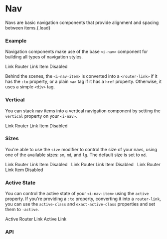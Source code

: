 # Nav
Navs are basic navigation components that provide alignment and spacing between items.{.lead}

### Example
Navigation components make use of the base `<i-nav>` component for building all types of navigation styles. 

<i-code-preview title="Nav Example" link="https://github.com/inkline/inkline/tree/master/src/components/Nav">

<i-nav>
    <i-nav-item href="http://inkline.io">Link</i-nav-item>
    <i-nav-item :to="{ name: 'index' }">Router Link</i-nav-item>
    <i-nav-item>Item</i-nav-item>
    <i-nav-item disabled>Disabled</i-nav-item>
</i-nav>

<template slot="html">

~~~html
<i-nav>
    <i-nav-item href="http://inkline.io">Link</i-nav-item>
    <i-nav-item :to="{ name: 'index' }">Router Link</i-nav-item>
    <i-nav-item>Item</i-nav-item>
    <i-nav-item disabled>Disabled</i-nav-item>
</i-nav>
~~~

</template>
</i-code-preview>

Behind the scenes, the `<i-nav-item>` is converted into a `<router-link>` if it has the `:to` property, or a plain `<a>` tag if it has a `href` property. Otherwise, it uses a simple `<div>` tag.

### Vertical
You can stack nav items into a vertical navigation component by setting the `vertical` property on your `<i-nav>`.

<i-code-preview title="Vertical Nav" link="https://github.com/inkline/inkline/tree/master/src/components/Nav">

<i-nav vertical>
    <i-nav-item href="http://inkline.io">Link</i-nav-item>
    <i-nav-item :to="{ name: 'index' }">Router Link</i-nav-item>
    <i-nav-item>Item</i-nav-item>
    <i-nav-item disabled>Disabled</i-nav-item>
</i-nav>

<template slot="html">

~~~html
<i-nav vertical>
    <i-nav-item href="http://inkline.io">Link</i-nav-item>
    <i-nav-item :to="{ name: 'index' }">Router Link</i-nav-item>
    <i-nav-item>Item</i-nav-item>
    <i-nav-item disabled>Disabled</i-nav-item>
</i-nav>
~~~

</template>
</i-code-preview>

### Sizes
You're able to use the `size` modifier to control the size of your navs, using one of the available sizes: `sm`, `md`, and `lg`. The default size is set to `md`.

<i-code-preview title="Nav Sizes" link="https://github.com/inkline/inkline/tree/master/src/components/Nav">

<div>
<i-nav size="sm">
    <i-nav-item href="http://inkline.io">Link</i-nav-item>
    <i-nav-item :to="{ name: 'index' }">Router Link</i-nav-item>
    <i-nav-item>Item</i-nav-item>
    <i-nav-item disabled>Disabled</i-nav-item>
</i-nav>&nbsp;

<i-nav size="md">
    <i-nav-item href="http://inkline.io">Link</i-nav-item>
    <i-nav-item :to="{ name: 'index' }">Router Link</i-nav-item>
    <i-nav-item>Item</i-nav-item>
    <i-nav-item disabled>Disabled</i-nav-item>
</i-nav>&nbsp;

<i-nav size="lg">
    <i-nav-item href="http://inkline.io">Link</i-nav-item>
    <i-nav-item :to="{ name: 'index' }">Router Link</i-nav-item>
    <i-nav-item>Item</i-nav-item>
    <i-nav-item disabled>Disabled</i-nav-item>
</i-nav>
</div>

<template slot="html">

~~~html
<i-nav size="sm">
    <i-nav-item href="http://inkline.io">Link</i-nav-item>
    <i-nav-item :to="{ name: 'index' }">Router Link</i-nav-item>
    <i-nav-item>Item</i-nav-item>
    <i-nav-item disabled>Disabled</i-nav-item>
</i-nav>
~~~
~~~html
<i-nav size="md">
    <i-nav-item href="http://inkline.io">Link</i-nav-item>
    <i-nav-item :to="{ name: 'index' }">Router Link</i-nav-item>
    <i-nav-item>Item</i-nav-item>
    <i-nav-item disabled>Disabled</i-nav-item>
</i-nav>
~~~
~~~html
<i-nav size="lg">
    <i-nav-item href="http://inkline.io">Link</i-nav-item>
    <i-nav-item :to="{ name: 'index' }">Router Link</i-nav-item>
    <i-nav-item>Item</i-nav-item>
    <i-nav-item disabled>Disabled</i-nav-item>
</i-nav>
~~~

</template>
</i-code-preview>


### Active State
You can control the active state of your `<i-nav-item>` using the `active` property. If you're providing a `:to` property, converting it into a `router-link`, you can use the `active-class` and `exact-active-class` properties and set them to `-active`.

<i-code-preview title="Nav Active State" link="https://github.com/inkline/inkline/tree/master/src/components/Nav">

<div>
<i-nav>
    <i-nav-item :to="{ name: 'docs-components-nav' }" exact-active-class="-active">Active Router Link</i-nav-item>
    <i-nav-item :to="{ name: 'index' }" active>Active Link</i-nav-item>
</i-nav>
</div>

<template slot="html">

~~~html
<i-nav>
    <i-nav-item :to="{ name: 'docs-components-nav' }" exact-active-class="-active">Active Router Link</i-nav-item>
    <i-nav-item :to="{ name: 'index' }" active>Active Link</i-nav-item>
</i-nav>
~~~

</template>
</i-code-preview>



### API

<i-api-preview title="Nav API" expanded markup="i-nav" link="https://github.com/inkline/inkline/tree/master/src/components/Nav">
    <template slot="props">
        <table class="table -bordered">
            <thead>
                <tr>
                    <th>Property</th>
                    <th>Description</th>
                    <th>Type</th>
                    <th>Accepted</th>
                    <th>Default</th>
                </tr>
            </thead>
            <tbody>
                <tr>
                    <td>size</td>
                    <td>Sets the size of the nav component.</td>
                    <td><code>String</code></td>
                    <td><code>sm</code>, <code>md</code>, <code>lg</code></td>
                    <td><code>md</code></td>
                </tr>
                <tr>
                    <td>vertical</td>
                    <td>Sets the nav to be laid out vertically.</td>
                    <td><code>Boolean</code></td>
                    <td><code>true</code>, <code>false</code></td>
                    <td><code>false</code></td>
                </tr>
            </tbody>
        </table>
    </template>
    <template slot="slots">
        <table class="table -bordered _margin-bottom-0">
            <thead>
                <tr>
                    <th>Name</th>
                    <th>Description</th>
                </tr>
            </thead>
            <tbody>
                <tr>
                    <td>default</td>
                    <td>Slot for nav default content.</td>
                </tr>
            </tbody>
        </table>
    </template>
</i-api-preview>

<i-api-preview title="Nav Item API" markup="i-nav-item" expanded link="https://github.com/inkline/inkline/tree/master/src/components/NavItem">
    <template slot="props">
        <table class="table -bordered">
            <thead>
                <tr>
                    <th>Property</th>
                    <th>Description</th>
                    <th>Type</th>
                    <th>Accepted</th>
                    <th>Default</th>
                </tr>
            </thead>
            <tbody>
                <tr>
                    <td>active</td>
                    <td>Sets the nav item state as active.</td>
                    <td><code>Boolean</code></td>
                    <td><code>true</code>, <code>false</code></td>
                    <td><code>false</code></td>
                </tr>
                <tr>
                    <td>disabled</td>
                    <td>Sets the nav item state as disabled.</td>
                    <td><code>Boolean</code></td>
                    <td><code>true</code>, <code>false</code></td>
                    <td><code>false</code></td>
                </tr>
                <tr>
                    <td>tag</td>
                    <td>Sets the tag to be used for the component. If <code>to</code> or <code>href</code> attribute is provided, an <code>a</code> tag will be used.</td>
                    <td><code>String</code></td>
                    <td></td>
                    <td><code>div</code></td>
                </tr>
            </tbody>
        </table>
    </template>
    <template slot="slots">
        <table class="table -bordered _margin-bottom-0">
            <thead>
                <tr>
                    <th>Name</th>
                    <th>Description</th>
                </tr>
            </thead>
            <tbody>
                <tr>
                    <td>default</td>
                    <td>Slot for nav item default content.</td>
                </tr>
            </tbody>
        </table>
    </template>
</i-api-preview>
